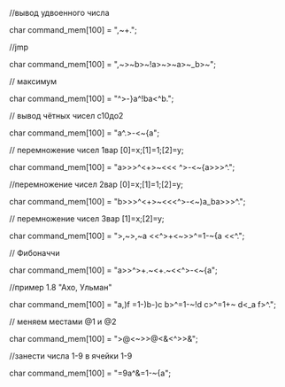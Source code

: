 //вывод удвоенного числа
<p> char command_mem[100] = ",~+."; </p>
//jmp
<p>char command_mem[100] = ",~>~b>~!a>~>~a>~_b>~"; </p>
// максимум
<p>char command_mem[100] = "^>-}a^!ba<^b."; </p>
// вывод чётных чисел с10до2
<p>char command_mem[100] = "a^.>-<~{a"; </p>
// перемножение чисел 1вар [0]=x;[1]=1;[2]=y;
<p>char command_mem[100] = "a>>>^<+>~<<< ^>-<~{a>>>^."; </p>
//перемножение чисел 2вар [0]=x;[1]=1;[2]=y;
<p>char command_mem[100] = "b>>>^<+>~<<<^>-<~)a_ba>>>^."; </p>
// перемножение чисел 3вар [1]=x;[2]=y;
<p>char command_mem[100] = ">,~>,~a <<^>+<~>>^=1-~{a <<^."; </p>
// Фибоначчи
<p>char command_mem[100] = "a>>^>+.~<+.~<<^>-<~{a"; </p>
//пример 1.8 "Ахо, Ульман"
<p>char command_mem[100] = "a,)f =1-)b-)c b>^=1-~!d c>^=1+~ d<_a f>^.";  </p>
// меняем местами @1 и @2
<p>char command_mem[100] = ">@<~>>@<&<^>>&"; </p>
//занести числа 1-9 в ячейки 1-9
<p>char command_mem[100] = "=9a^&=1-~{a"; </p>  
